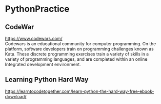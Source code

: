 # PythonPractice
## CodeWar
https://www.codewars.com/<br>
Codewars is an educational community for computer programming. On the platform, software developers train on programming challenges known as Kata. These discrete programming exercises train a variety of skills in a variety of programming languages, and are completed within an online Integrated development environment.

## Learning Python Hard Way
https://learntocodetogether.com/learn-python-the-hard-way-free-ebook-download/
